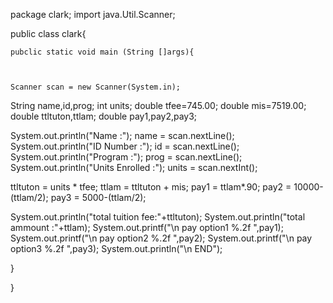 package clark;
import java.Util.Scanner;



public class clark{


	pubclic static void main (String []args){



	Scanner scan = new Scanner(System.in);

String name,id,prog;
int units;
double tfee=745.00;
double mis=7519.00;
double ttltuton,ttlam;
double pay1,pay2,pay3;


System.out.println("Name :");
name = scan.nextLine();
System.out.println("ID Number :");
id = scan.nextLine();
System.out.println("Program :");
prog = scan.nextLine();
System.out.println("Units Enrolled :");
units = scan.nextInt();

ttltuton = units * tfee;
ttlam = ttltuton + mis;
pay1 = ttlam*.90;
pay2 = 10000-(ttlam/2);
pay3 = 5000-(ttlam/2);

System.out.println("total tuition fee:"+ttltuton);
System.out.println("total ammount :"+ttlam);
System.out.printf("\n pay option1 %.2f ",pay1);
System.out.printf("\n pay option2 %.2f ",pay2);
System.out.printf("\n pay option3 %.2f ",pay3);
System.out.println("\n END");













}

	






}
